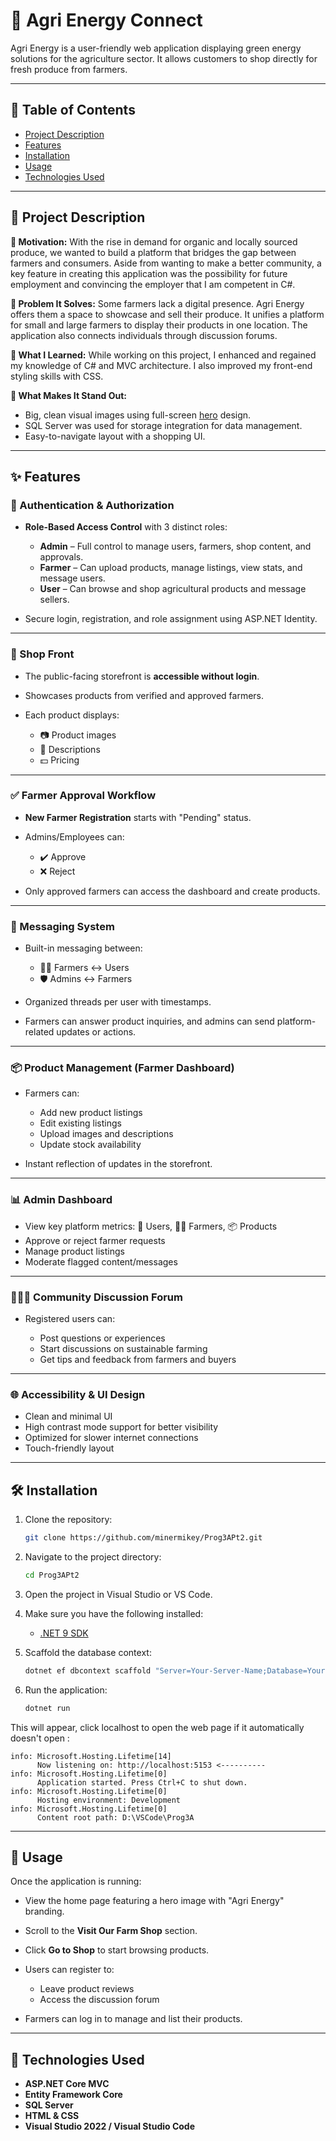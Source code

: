 # 🌱 Agri Energy Connect

Agri Energy is a user-friendly web application displaying green energy solutions for the agriculture sector. It allows customers to shop directly for fresh produce from farmers.

---

## 📖 Table of Contents

* [Project Description](#📌-project-description)
* [Features](#✨-features)
* [Installation](#🛠-installation)
* [Usage](#🚀-usage)
* [Technologies Used](#🧰-technologies-used)

---

## 📌 Project Description

**🎯 Motivation:**
With the rise in demand for organic and locally sourced produce, we wanted to build a platform that bridges the gap between farmers and consumers. Aside from wanting to make a better community, a key feature in creating this application was the possibility for future employment and convincing the employer that I am competent in C#.

**🧩 Problem It Solves:**
Some farmers lack a digital presence. Agri Energy offers them a space to showcase and sell their produce. It unifies a platform for small and large farmers to display their products in one location. The application also connects individuals through discussion forums.

**🧠 What I Learned:**
While working on this project, I enhanced and regained my knowledge of C# and MVC architecture. I also improved my front-end styling skills with CSS.

**🌟 What Makes It Stand Out:**

* Big, clean visual images using full-screen [hero](https://vwo.com/glossary/hero-image/#:~:text=What%20is%20a%20hero%20image,directly%20beneath%20the%20website%20header) design.
* SQL Server was used for storage integration for data management.
* Easy-to-navigate layout with a shopping UI.

---

## ✨ Features

### 🔐 Authentication & Authorization

* **Role-Based Access Control** with 3 distinct roles:

  * **Admin** – Full control to manage users, farmers, shop content, and approvals.
  * **Farmer** – Can upload products, manage listings, view stats, and message users.
  * **User** – Can browse and shop agricultural products and message sellers.

* Secure login, registration, and role assignment using ASP.NET Identity.

---

### 🛒 Shop Front

* The public-facing storefront is **accessible without login**.

* Showcases products from verified and approved farmers.

* Each product displays:

  * 📷 Product images
  * 📝 Descriptions
  * 💵 Pricing
---

### ✅ Farmer Approval Workflow

* **New Farmer Registration** starts with "Pending" status.
* Admins/Employees can:

  * ✔️ Approve
  * ❌ Reject
* Only approved farmers can access the dashboard and create products.

---

### 💬 Messaging System

* Built-in messaging between:

  * 👩‍🌾 Farmers ↔ Users
  * 🛡️ Admins ↔ Farmers
* Organized threads per user with timestamps.
* Farmers can answer product inquiries, and admins can send platform-related updates or actions.

---

### 📦 Product Management (Farmer Dashboard)

* Farmers can:

  * Add new product listings
  * Edit existing listings
  * Upload images and descriptions
  * Update stock availability

* Instant reflection of updates in the storefront.

---

### 📊 Admin Dashboard

* View key platform metrics: 👥 Users, 👨‍🌾 Farmers, 📦 Products
* Approve or reject farmer requests
* Manage product listings
* Moderate flagged content/messages

---
### 🧑‍🤝‍🧑 Community Discussion Forum

* Registered users can:

  * Post questions or experiences
  * Start discussions on sustainable farming
  * Get tips and feedback from farmers and buyers

---

### 🌐 Accessibility & UI Design

* Clean and minimal UI
* High contrast mode support for better visibility
* Optimized for slower internet connections
* Touch-friendly layout

---

## 🛠 Installation

1. Clone the repository:

   ```bash
   git clone https://github.com/minermikey/Prog3APt2.git
   ```

2. Navigate to the project directory:

   ```bash
   cd Prog3APt2
   ```

3. Open the project in Visual Studio or VS Code.

4. Make sure you have the following installed:

   * [.NET 9 SDK](https://dotnet.microsoft.com/en-us/download)

5. Scaffold the database context:

   ```bash
   dotnet ef dbcontext scaffold "Server=Your-Server-Name;Database=Your-Database;Trusted_Connection=True;TrustServerCertificate=True;" Microsoft.EntityFrameworkCore.SqlServer -o Models --force
   ```

6. Run the application:

   ```bash
   dotnet run
   ```

This will appear, click localhost to open the web page if it automatically doesn't open : 
```
info: Microsoft.Hosting.Lifetime[14]
      Now listening on: http://localhost:5153 <----------
info: Microsoft.Hosting.Lifetime[0]
      Application started. Press Ctrl+C to shut down.
info: Microsoft.Hosting.Lifetime[0]
      Hosting environment: Development
info: Microsoft.Hosting.Lifetime[0]
      Content root path: D:\VSCode\Prog3A
   ```
---

## 🚀 Usage

Once the application is running:

* View the home page featuring a hero image with "Agri Energy" branding.
* Scroll to the **Visit Our Farm Shop** section.
* Click **Go to Shop** to start browsing products.
* Users can register to:

  * Leave product reviews
  * Access the discussion forum
* Farmers can log in to manage and list their products.

---

## 🧰 Technologies Used

* **ASP.NET Core MVC**
* **Entity Framework Core**
* **SQL Server**
* **HTML & CSS**
* **Visual Studio 2022 / Visual Studio Code**
